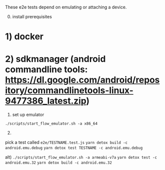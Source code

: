 These e2e tests depend on emulating or attaching a device.

0) install prerequisites
# 1) docker
# 2) sdkmanager (android commandline tools: https://dl.google.com/android/repository/commandlinetools-linux-9477386_latest.zip)

1) set up emulator

`./scripts/start_flow_emulator.sh -a x86_64`

2) 

pick a test called `e2e/TESTNAME.test.js`
`yarn detox build -c android.emu.debug`
`yarn detox test TESTNAME -c android.emu.debug`

alt)
`./scripts/start_flow_emulator.sh -a armeabi-v7a`
`yarn detox test -c android.emu.32`
`yarn detox build -c android.emu.32`

